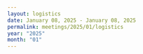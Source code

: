 ```yaml
---
layout: logistics
date: January 08, 2025 - January 08, 2025
permalink: meetings/2025/01/logistics
year: "2025"
month: "01"
---
```


